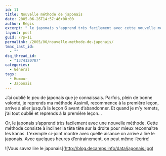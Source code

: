 ```yaml
---
id: 11
title: Nouvelle méthode de japonais
date: 2005-06-26T14:57:46+00:00
author: Régis
excerpt: " le japonais s'apprend très facilement avec cette nouvelle méthode."
layout: post
guid: /?p=11
permalink: /2005/06/nouvelle-methode-de-japonais/
tmac_last_id:
  - ""
dsq_thread_id:
  - "1374120787"
categories:
  - Général
tags:
  - Humour
  - Japonais
---
```

J&rsquo;ai oublié le peu de japonais que je connaissais. Parfois, plein de bonne volonté, je reprends ma méthode Assimil, recommence à la première leçon, arrive à aller jusqu&rsquo;à la leçon 6 avant d&rsquo;abandonner. Et quand je m&rsquo;y remets, j&rsquo;ai tout oublié et reprends à la première leçon&#8230;

Or, le japonais s&rsquo;apprend très facilement avec une nouvelle méthode. Cette méthode consiste à incliner la tête tête sur la droite pour mieux reconnaître les kanas. L&rsquo;exemple ci-joint montre avec quelle aisance on arrive à lire le japonais. Avec quelques heures d&rsquo;entrainement, on peut même l&rsquo;écrire!

!\[Vous savez lire le japonais\](http://blog.decamps.info/data/japonais.jpg)